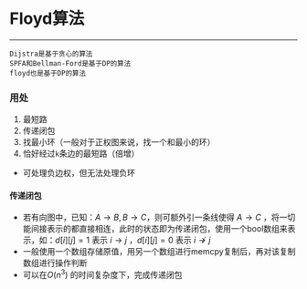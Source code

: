 # Floyd算法

---

```
Dijstra是基于贪心的算法
SPFA和Bellman-Ford是基于DP的算法
floyd也是基于DP的算法
```

### 用处

1. 最短路
2. 传递闭包
3. 找最小环（一般对于正权图来说，找一个和最小的环）
4. 恰好经过`k`条边的最短路（倍增）
- 可处理负边权，但无法处理负环
#### 传递闭包

- 若有向图中，已知：$A\rightarrow B,B\rightarrow C$，则可额外引一条线使得 $A\rightarrow C$ ，将一切能间接表示的都直接相连，此时的状态即为传递闭包，使用一个bool数组来表示，如：$d[i][j]=1$ 表示 $i\rightarrow j$ ，$d[i][j]=0$ 表示 $i\nrightarrow j$ 
- 一般使用一个数组存储原值，用另一个数组进行memcpy复制后，再对该复制数组进行操作判断
- 可以在$O(n^3)$ 的时间复杂度下，完成传递闭包
